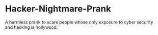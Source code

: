 # Hacker-Nightmare-Prank

A harmless prank to scare people whose only exposure to cyber security and hacking is hollywood.
